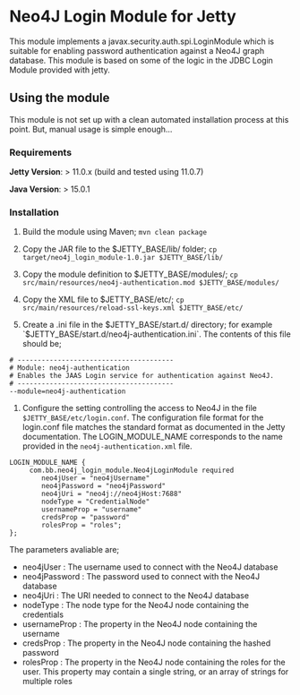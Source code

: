 # Neo4J Login Module for Jetty

This module implements a javax.security.auth.spi.LoginModule which is suitable for enabling
password authentication against a Neo4J graph database. This module is based on some of the 
logic in the JDBC Login Module provided with jetty.

## Using the module
This module is not set up with a clean automated installation process at this point.  But, manual usage is simple enough...

### Requirements
**Jetty Version**: > 11.0.x (build and tested using 11.0.7)

**Java Version**: > 15.0.1

### Installation
1. Build the module using Maven; `mvn clean package`

1. Copy the JAR file to the $JETTY_BASE/lib/ folder; `cp target/neo4j_login_module-1.0.jar $JETTY_BASE/lib/`

1. Copy the module definition to $JETTY_BASE/modules/; `cp src/main/resources/neo4j-authentication.mod $JETTY_BASE/modules/`

1. Copy the XML file to $JETTY_BASE/etc/; `cp src/main/resources/reload-ssl-keys.xml $JETTY_BASE/etc/`

1. Create a .ini file in the $JETTY_BASE/start.d/ directory; for example `$JETTY_BASE/start.d/neo4j-authentication.ini`.  The contents of this file should be;

```
# --------------------------------------- 
# Module: neo4j-authentication
# Enables the JAAS Login service for authentication against Neo4J. 
# --------------------------------------- 
--module=neo4j-authentication
```

1. Configure the setting controlling the access to Neo4J in the file `$JETTY_BASE/etc/login.conf`. The configuration file format for the login.conf file matches the standard format as documented in the Jetty documentation. The LOGIN_MODULE_NAME corresponds to the name provided in the `neo4j-authentication.xml` file. 

```
LOGIN_MODULE_NAME {
     com.bb.neo4j_login_module.Neo4jLoginModule required
        neo4jUser = "neo4jUsername"
        neo4jPassword = "neo4jPassword"
        neo4jUri = "neo4j://neo4jHost:7688"
        nodeType = "CredentialNode"
        usernameProp = "username"
        credsProp = "password"
        rolesProp = "roles";
};
```
 The parameters avaliable are;
   * neo4jUser : The username used to connect with the Neo4J database
   * neo4jPassword : The password used to connect with the Neo4J database
   * neo4jUri : The URI needed to connect to the Neo4J database
   * nodeType : The node type for the Neo4J node containing the credentials
   * usernameProp : The property in the Neo4J node containing the username
   * credsProp : The property in the Neo4J node containing the hashed password
   * rolesProp  : The property in the Neo4J node containing the roles for the user. This property may contain a single string, or an array of strings for multiple roles
   
   
